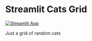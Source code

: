 # Streamlit Cats Grid

[![Streamlit App](https://static.streamlit.io/badges/streamlit_badge_black_white.svg)](https://share.streamlit.io/andfanilo/s4a-cats-grid/main/app.py)

Just a grid of random cats
